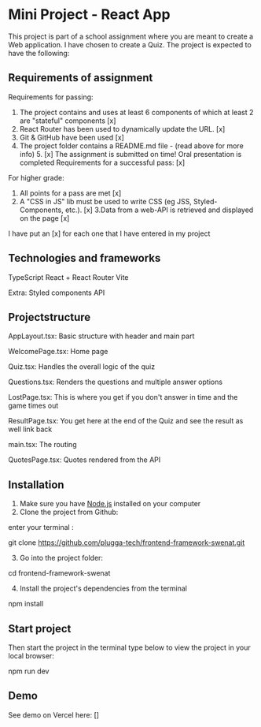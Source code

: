 # Mini Project - React App

This project is part of a school assignment where you are meant to create a Web application. I have chosen to create a Quiz. The project is expected to have the following:

## Requirements of assignment

Requirements for passing:

1. The project contains and uses at least 6 components of which at least 2 are "stateful" components [x]
2. React Router has been used to dynamically update the URL. [x]
3. Git & GitHub have been used [x]
4. The project folder contains a README.md file - (read above for more info) 5. [x]
   The assignment is submitted on time!
   Oral presentation is completed Requirements for a successful pass: [x]

For higher grade:

1. All points for a pass are met [x]
2. A "CSS in JS" lib must be used to write CSS (eg JSS, Styled-Components, etc.). [x]
   3.Data from a web-API is retrieved and displayed on the page [x]

I have put an [x] for each one that I have entered in my project

## Technologies and frameworks

TypeScript
React + React Router
Vite

Extra:
Styled components
API

## Projectstructure

AppLayout.tsx: Basic structure with header and main part

WelcomePage.tsx: Home page

Quiz.tsx: Handles the overall logic of the quiz

Questions.tsx: Renders the questions and multiple answer options

LostPage.tsx: This is where you get if you don't answer in time and the game times out

ResultPage.tsx: You get here at the end of the Quiz and see the result as well
link back

main.tsx: The routing

QuotesPage.tsx: Quotes rendered from the API

## Installation

1. Make sure you have [Node.js](https://nodejs.org/) installed on your computer
2. Clone the project from Github:

enter your terminal :

git clone https://github.com/plugga-tech/frontend-framework-swenat.git

3. Go into the project folder:

cd frontend-framework-swenat

4. Install the project's dependencies from the terminal

npm install

## Start project

Then start the project in the terminal type below to view the project in your local browser:

npm run dev

## Demo

See demo on Vercel here: []

